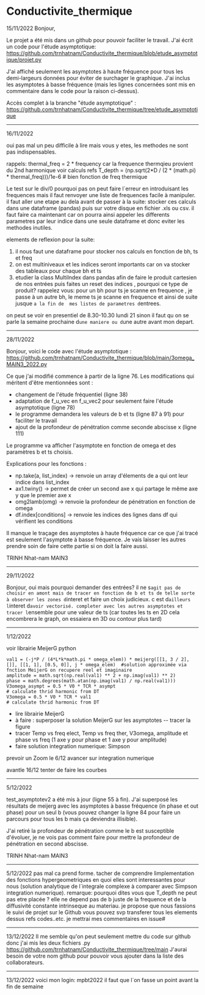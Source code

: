 # Conductivite_thermique

15/11/2022
Bonjour,

Le projet a été mis dans un github pour pouvoir faciliter le travail. J'ai écrit un code pour l'étude asymptotique:
https://github.com/trnhatnam/Conductivite_thermique/blob/etude_asymptotique/projet.py

J'ai affiché seulement les asymptotes à haute fréquence pour tous les demi-largeurs données pour éviter de surchager le graphique. J'ai inclus les asymptotes à basse fréquence (mais les lignes concernées sont mis en commentaire dans le code pour la raison ci-dessus).

Accès complet à la branche "étude asymptotique" : https://github.com/trnhatnam/Conductivite_thermique/tree/etude_asymptotique

-------------------------------------------------------

16/11/2022

oui pas mal un peu difficile à lire mais vous y etes, les methodes ne sont pas indispensables.

rappels:
thermal_freq = 2 * frequency  car la frequence thermqieu provient du 2nd harmonique voir calculs refs
T_depth = (np.sqrt(2*D / (2 * (math.pi) * thermal_freq)))/1e-6     # bien fonction de freq thermique

Le test sur le div/0 pourquoi pas on peut faire l`erreur en introduisant les frequences mais il faut renvoyer une liste de frequences facile à manipuler.
il faut aller une etape au dela avant de passer à la suite: stocker ces calculs dans une dataframe (pandas) puis sur votre disque en fichier .xls ou csv.
il faut faire ca maintenant car on pourra ainsi appeler les differents parametres par leur indice dans une seule dataframe et donc eviter les methodes inutiles.

elements de reflexion pour la suite:
1. il nous faut une dataframe pour stocker nos calculs en fonction de bh, ts et freq
2. on est multiniveaux et les indices seront importants car on va stocker des tableaux pour chaque bh et ts 
3. etudier la class MultiIndex dans pandas afin de faire le produit cartesien de nos entrées puis faites un reset des indices  , pourquoi ce type de produit?
rappelez vous: pour un bh pour ts je scanne en frequence , je passe à un autre bh, le meme ts je scanne en frequence et ainsi de suite jusque `a la fin de 
mes listes de parametres d`entrees.

on peut se voir en presentiel de 8.30-10.30 lundi 21 sinon il faut qu on se parle la semaine prochaine d`une maniere ou d`une autre avant mon depart.

----------------------------------------------------

28/11/2022

Bonjour, voici le code avec l'étude asymptotique : https://github.com/trnhatnam/Conductivite_thermique/blob/main/3omega_MAIN3_2022.py

Ce que j'ai modifié commence à partir de la ligne 76. Les modifications qui méritent d'être mentionnées sont :
- changement de l'étude fréquentiel (ligne 38)
- adaptation de f_u_vec en f_u_vec2 pour seulement faire l'étude asymptotique (ligne 78)
- le programme demandera les valeurs de b et ts (ligne 87 à 91) pour faciliter le travail
- ajout de la profondeur de pénétration comme seconde abscisse x (ligne 111)

Le programme va afficher l'asymptote en fonction de omega et des paramètres b et ts choisis.

Explications pour les fonctions :
- np.take(a, list_index) -> renvoie un array d'élements de a qui ont leur indice dans list_index
- ax1.twiny() -> permet de créer un second axe x qui partage le même axe y que le premier axe x
- omg2lamb(omg) -> renvoie la profondeur de pénétration en fonction de omega
- df.index[conditions] -> renvoie les indices des lignes dans df qui vérifient les conditions

Il manque le traçage des asymptotes à haute fréquence car ce que j'ai tracé est seulement l'asymptote à basse fréquence. Je vais laisser les autres prendre soin de faire cette partie si on doit la faire aussi.

TRINH Nhat-nam MAIN3

---------------------------------------------------

29/11/2022

Bonjour, oui mais pourquoi demander des entrées? il ne s`agit pas de choisir en amont mais de tracer en fonction de b et ts de telle sorte à observer les zones d`interet et faire un choix judicieux.
c est d`ailleurs l`interet d`avoir vectorisé. completer avec les autres asymptotes et tracer l`ensemble pour une valeur de ts (car toutes les ts en 2D cela encombrera le graph, on essaiera en 3D ou contour plus tard)

---------------------------

1/12/2022

voir librairie MeijerG python

    val1 = (-j*P / (4*L*k*math.pi * omega_elem)) * meijerg([[1, 3 / 2], []], [[1, 1], [0.5, 0]], j * omega_elem)  #solution approximée via fnction MeijerG on recupere reel et imaginaire
    amplitude = math.sqrt(np.real(val1) ** 2 + np.imag(val1) ** 2)
    phase = math.degrees(math.atan(np.imag(val1) / np.real(val1)))
    V3omega_asympt = 0.5 * V0 * TCR * asympt                                        # calculate thrid harmonic from DT
    V3omega = 0.5 * V0 * TCR * val1                                                 # calculate thrid harmonic from DT


- lire librairie MeijerG
- à faire : superposer la solution MeijerG sur les asymptotes --  tracer la figure
- tracer Temp vs freq elect, Temp vs freq ther, V3omega, amplitude et phase vs freq (1 axe y pour phase et 1 axe y pour amplitude) 
- faire solution integration numerique: Simpson

prevoir un Zoom le 6/12  avancer sur integration numerique

avantle 16/12 tenter de faire les courbes


-----------------------------------------

5/12/2022

test_asymptotev2 a été mis à jour (ligne 55 à fin). J'ai superposé les résultats de meijerg avec les asymptotes à basse fréquence (in phase et out phase) pour un seul b (vous pouvez changer la ligne 84 pour faire un parcours pour tous les b mais ça deviendra illisible).

J'ai retiré la profondeur de pénétration comme le b est susceptible d'évoluer, je ne vois pas comment faire pour mettre la profondeur de pénétration en second 
abscisse.

TRINH Nhat-nam MAIN3

----------------------------------------------------------------

5/12/2022
pas mal ca prend forme. tacher de comprendre lìmplementation des fonctions hypergeometriques en quoi elles sont interessantes pour nous (solution analytique de
l`integrale complexe à comparer avec Simpson integration numerique).
remarque: pourquoi dites vous que T_depth ne peut pas etre placée ? elle ne depend pas de b juste de la frequence et de la diffusivité constante intrinseque au materiau.
je propose que nous fassions le suivi de projet sur le Github vous pouvez svp transferer tous les elements dessus refs codes..etc. je mettrai mes commentaires en issue#

-------

13/12/2022
Il me semble qu'on peut seulement mettre du code sur github donc j'ai mis les deux fichiers .py
https://github.com/trnhatnam/Conductivite_thermique/tree/main
J'aurai besoin de votre nom github pour pouvoir vous ajouter dans la liste des collaborateurs.

------------

13/12/2022
voici mon login: mpbt2022
il faut que l`on fasse un point avant la fin de semaine


